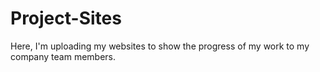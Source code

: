 # Project-Sites
Here, I'm uploading my websites to show the progress of my work to my company team members.
